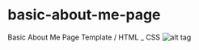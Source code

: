 # basic-about-me-page
Basic About Me Page Template / HTML _ CSS
![alt tag](../basic-about-me-page/about-me-page-template/images/ss.png)
